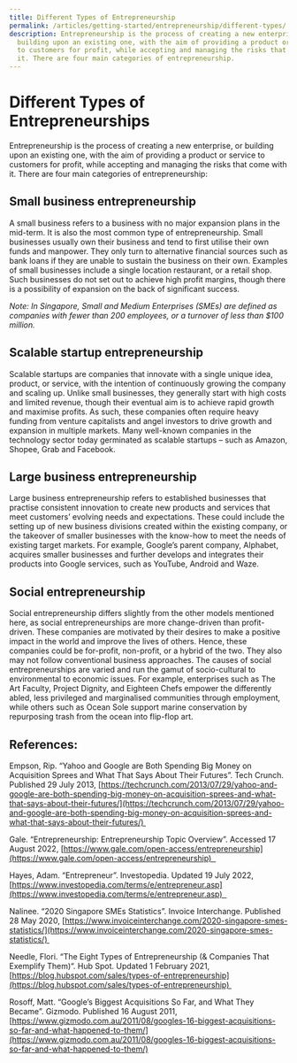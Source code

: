 ```yaml
---
title: Different Types of Entrepreneurship
permalink: /articles/getting-started/entrepreneurship/different-types/
description: Entrepreneurship is the process of creating a new enterprise, or
  building upon an existing one, with the aim of providing a product or service
  to customers for profit, while accepting and managing the risks that come with
  it. There are four main categories of entrepreneurship.
---
```

# Different Types of Entrepreneurships 

Entrepreneurship is the process of creating a new enterprise, or building upon an existing one, with the aim of providing a product or service to customers for profit, while accepting and managing the risks that come with it. There are four main categories of entrepreneurship:  

## Small business entrepreneurship 

A small business refers to a business with no major expansion plans in the mid-term. It is also the most common type of entrepreneurship. Small businesses usually own their business and tend to first utilise their own funds and manpower. They only turn to alternative financial sources such as bank loans if they are unable to sustain the business on their own. Examples of small businesses include a single location restaurant, or a retail shop. Such businesses do not set out to achieve high profit margins, though there is a possibility of expansion on the back of significant success.  

*Note: In Singapore, Small and Medium Enterprises (SMEs) are defined as companies with fewer than 200 employees, or a turnover of less than $100 million.*  

## Scalable startup entrepreneurship 

Scalable startups are companies that innovate with a single unique idea, product, or service, with the intention of continuously growing the company and scaling up. Unlike small businesses, they generally start with high costs and limited revenue, though their eventual aim is to achieve rapid growth and maximise profits. As such, these companies often require heavy funding from venture capitalists and angel investors to drive growth and expansion in multiple markets. Many well-known companies in the technology sector today germinated as scalable startups – such as Amazon, Shopee, Grab and Facebook. 

## Large business entrepreneurship 

Large business entrepreneurship refers to established businesses that practise consistent innovation to create new products and services that meet customers’ evolving needs and expectations. These could include the setting up of new business divisions created within the existing company, or the takeover of smaller businesses with the know-how to meet the needs of existing target markets. For example, Google’s parent company, Alphabet, acquires smaller businesses and further develops and integrates their products into Google services, such as YouTube, Android and Waze.  

## Social entrepreneurship 

Social entrepreneurship differs slightly from the other models mentioned here, as social entrepreneurships are more change-driven than profit-driven. These companies are motivated by their desires to make a positive impact in the world and improve the lives of others. Hence, these companies could be for-profit, non-profit, or a hybrid of the two. They also may not follow conventional business approaches. The causes of social entrepreneurships are varied and run the gamut of socio-cultural to environmental to economic issues. For example, enterprises such as The Art Faculty, Project Dignity, and Eighteen Chefs empower the differently abled, less privileged and marginalised communities through employment, while others such as Ocean Sole support marine conservation by repurposing trash from the ocean into flip-flop art.  



## References:  

Empson, Rip. “Yahoo and Google are Both Spending Big Money on Acquisition Sprees and What That Says About Their Futures”. Tech Crunch. Published 29 July 2013, [https://techcrunch.com/2013/07/29/yahoo-and-google-are-both-spending-big-money-on-acquisition-sprees-and-what-that-says-about-their-futures/](https://techcrunch.com/2013/07/29/yahoo-and-google-are-both-spending-big-money-on-acquisition-sprees-and-what-that-says-about-their-futures/) 

Gale. “Entrepreneurship: Entrepreneurship Topic Overview”. Accessed 17 August 2022, [https://www.gale.com/open-access/entrepreneurship](https://www.gale.com/open-access/entrepreneurship)  

Hayes, Adam. “Entrepreneur”. Investopedia. Updated 19 July 2022, [https://www.investopedia.com/terms/e/entrepreneur.asp](https://www.investopedia.com/terms/e/entrepreneur.asp)  

Nalinee. “2020 Singapore SMEs Statistics”. Invoice Interchange. Published 28 May 2020, [https://www.invoiceinterchange.com/2020-singapore-smes-statistics/](https://www.invoiceinterchange.com/2020-singapore-smes-statistics/) 

Needle, Flori. “The Eight Types of Entrepreneurship (& Companies That Exemplify Them)“. Hub Spot. Updated 1 February 2021, [https://blog.hubspot.com/sales/types-of-entrepreneurship](https://blog.hubspot.com/sales/types-of-entrepreneurship) 

Rosoff, Matt. “Google’s Biggest Acquisitions So Far, and What They Became”. Gizmodo. Published 16 August 2011, [https://www.gizmodo.com.au/2011/08/googles-16-biggest-acquisitions-so-far-and-what-happened-to-them/](https://www.gizmodo.com.au/2011/08/googles-16-biggest-acquisitions-so-far-and-what-happened-to-them/)